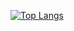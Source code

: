 [![Top Langs](https://github-readme-stats.vercel.app/api/top-langs/?Arisha75144=anuraghazra)](https://github.com/anuraghazra/github-readme-stats)
